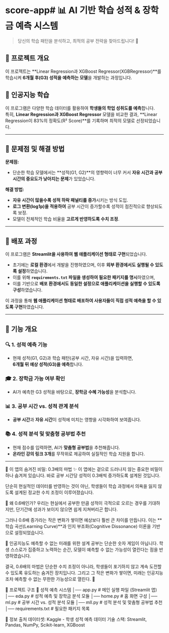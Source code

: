 # score-app# 📊 AI 기반 학습 성적 & 장학금 예측 시스템

> 당신의 학습 패턴을 분석하고, 최적의 공부 전략을 찾아드립니다! 🚀  

## 📌 프로젝트 개요
이 프로젝트는 **Linear Regression과 XGBoost Regressor(XGBRegressor)**를 학습시켜 **6개월 후(G3) 성적을 예측하는 모델**을 개발하는 과정입니다.  

## 📌 인공지능 학습  
이 프로그램은 다양한 학습 데이터를 활용하여 **학생들의 학업 성취도를 예측**합니다.  
특히, **Linear Regression과 XGBoost Regressor** 모델을 비교한 결과, **Linear Regression이 83%의 정확도(R² Score)**를 기록하며 최적의 모델로 선정되었습니다.  

---
  
## 📌 문제점 및 해결 방법  
**문제점:**  
- 단순한 학습 모델에서는 **성적(G1, G2)**의 영향력이 너무 커서 **자유 시간과 공부 시간의 중요도가 낮아지는 문제**가 있었습니다.  

**해결 방법:**  
- **자유 시간이 많을수록 성적 하락 패널티를 증가**시키는 방식 도입.  
- **로그 변환(log1p)을 적용하여** 공부 시간이 증가할수록 성적이 점진적으로 향상되도록 보정.  
- 모델이 전체적인 학습 비율을 **고르게 반영하도록 수치 조정**.  

---

## 📌 배포 과정  

이 프로그램은 **Streamlit을 사용하여 웹 애플리케이션 형태로 구현**되었습니다.  

- 초기에는 **로컬 환경**에서 개발을 진행하였으며, 이후 **외부 환경에서도 실행될 수 있도록 설정**하였습니다.  
- 이를 위해 **`requirements.txt` 파일을 생성하여 필요한 패키지를 명시**하였으며,  
- 이를 기반으로 **배포 환경에서도 동일한 설정으로 애플리케이션을 실행할 수 있도록 구성**하였습니다.  

이 과정을 통해 **웹 애플리케이션 형태로 배포하여 사용자들이 직접 성적 예측을 할 수 있도록 구현**하였습니다.  

---

## 📌 기능 개요  

### 🔍 **1. 성적 예측 기능**
- 현재 성적(G1, G2)과 학습 패턴(공부 시간, 자유 시간)을 입력하면,  
  **6개월 뒤 예상 성적(G3)을 예측**합니다.  

### 🎓 **2. 장학금 가능 여부 확인**
- AI가 예측한 G3 성적을 바탕으로, **장학금 수혜 가능성**을 분석합니다.  

### 📊 **3. 공부 시간 vs. 성적 관계 분석**
- **공부 시간**과 **자유 시간**이 성적에 미치는 영향을 시각화하여 보여줍니다.  

### 📚 **4. 성적 분석 및 맞춤형 공부법 추천**
- 현재 점수를 입력하면, AI가 **맞춤형 공부법**을 추천해줍니다.  
- **온라인 강의 링크 3개**를 무작위로 제공하여 실질적인 학습 지원을 합니다.  

---


📌 이 앱의 숨겨진 비밀: 0.3배의 마법 ✨
이 앱에는 겉으로 드러나지 않는 중요한 비밀이 하나 숨겨져 있습니다.
바로 공부 시간당 성적이 0.3배씩 증가하도록 설계된 것입니다.

단순히 현실적인 데이터를 반영하는 것이 아닌,
학생들이 학습 과정에서 의욕을 잃지 않도록 설계된 정교한 수치 조정이 이루어졌습니다.

🔹 왜 0.6배인가?
우리는 현실에서 공부한 만큼 성적이 극적으로 오르는 경우를 기대하지만,
단기간에 성과가 보이지 않으면 쉽게 지쳐버리곤 합니다.

그러나 0.6배 증가라는 작은 변화가 쌓이면 예상보다 훨씬 큰 차이를 만듭니다.
이는 **학습 곡선(Learning Curve)**과 인지 부조화(Cognitive Dissonance) 이론을 기반으로 설정되었습니다.

📌 인공지능도 예측할 수 없는 미래를 위한 설계
공부는 단순한 숫자 게임이 아닙니다.
학생 스스로가 집중하고 노력하는 순간, 모델이 예측할 수 없는 가능성이 열린다는 점을 반영하였습니다.

결국, 0.6배의 마법은 단순한 수치 조정이 아니라,
학생들이 포기하지 않고 계속 도전할 수 있도록 유도하는 숨겨진 장치입니다.
그리고 그 작은 변화가 쌓이면, 미래는 인공지능조차 예측할 수 없는 무한한 가능성으로 열린다. 🚀

📌 프로젝트 구조
📂 성적 예측 시스템
│── app.py               # 메인 실행 파일 (Streamlit 앱)
│── eda.py               # 성적 예측 및 장학금 분석 모듈
│── home.py              # 홈 화면 구성
│── ml.py                # 공부 시간 vs. 성적 분석 모듈
│── mll.py               # 성적 분석 및 맞춤형 공부법 추천
│── requirements.txt     # 필요한 패키지 목록

📌 정보 출처
데이터셋: Kaggle - 학생 성적 예측 데이터
기술 스택: Streamlit, Pandas, NumPy, Scikit-learn, XGBoost
